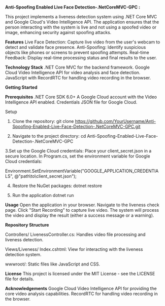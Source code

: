 **Anti-Spoofing Enabled Live Face Detection-.NetCoreMVC-GPC :**

This project implements a liveness detection system using .NET Core MVC and Google Cloud's Video Intelligence API. The application ensures that the person interacting with the system is live and not using a spoofed video or image, enhancing security against spoofing attacks.

**Features**
Live Face Detection: Capture live video from the user's webcam to detect and validate face presence.
Anti-Spoofing: Identify suspicious objects like phones or screens to prevent spoofing attempts.
Real-time Feedback: Display real-time processing status and final results to the user.

**Technology Stack**
.NET Core MVC for the backend framework.
Google Cloud Video Intelligence API for video analysis and face detection.
JavaScript with RecordRTC for handling video recording in the browser.

**Getting Started**

**Prerequisites**
.NET Core SDK 6.0+
A Google Cloud account with the Video Intelligence API enabled.
Credentials JSON file for Google Cloud.

Setup
1. Clone the repository:
git clone https://github.com/YourUsername/Anti-Spoofing-Enabled-Live-Face-Detection-.NetCoreMVC-GPC.git

2. Navigate to the project directory:
cd Anti-Spoofing-Enabled-Live-Face-Detection-.NetCoreMVC-GPC

3.Set up the Google Cloud credentials:
Place your client_secret.json in a secure location.
In Program.cs, set the environment variable for Google Cloud credentials:

Environment.SetEnvironmentVariable("GOOGLE_APPLICATION_CREDENTIALS", @"path\to\client_secret.json");

4. Restore the NuGet packages:
dotnet restore

5. Run the application
dotnet run

**Usage**
Open the application in your browser.
Navigate to the liveness check page.
Click "Start Recording" to capture live video.
The system will process the video and display the result (either a success message or a warning).

**Repository Structure**

Controllers/
LivenessController.cs: Handles video file processing and liveness detection.

Views/Liveness/
Index.cshtml: View for interacting with the liveness detection system.

wwwroot/: Static files like JavaScript and CSS.

**License**
This project is licensed under the MIT License - see the LICENSE file for details.

**Acknowledgements**
Google Cloud Video Intelligence API for providing the core video analysis capabilities.
RecordRTC for handling video recording in the browser.

